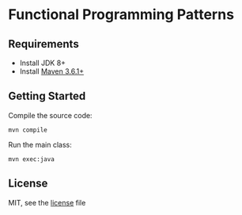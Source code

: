 # Functional Programming Patterns

## Requirements

- Install JDK 8+
- Install [Maven 3.6.1+](https://maven.apache.org/install.html)

## Getting Started

Compile the source code:

```
mvn compile
```

Run the main class:

```
mvn exec:java
```

## License

MIT, see the [license](LICENSE) file
